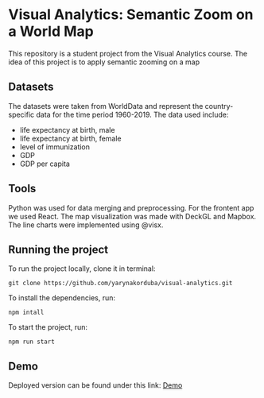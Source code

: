 # Visual Analytics: Semantic Zoom on a World Map

This repository is a student project from the Visual Analytics course. The idea of this project is to apply semantic zooming on a map

## Datasets
The datasets were taken from WorldData and represent the country-specific data for the time period 1960-2019. The data used include:

- life expectancy at birth, male
- life expectancy at birth, female
- level of immunization
- GDP
- GDP per capita

## Tools

Python was used for data merging and preprocessing. For the frontent app we used React. The map visualization was made with DeckGL and Mapbox. The line charts were implemented using @visx.

## Running the project

To run the project locally, clone it in terminal:

```
git clone https://github.com/yarynakorduba/visual-analytics.git
```

To install the dependencies, run:

```
npm intall
```

To start the project, run:

```
npm run start
```

## Demo

Deployed version can be found under this link: [Demo](https://yarynakorduba.github.io/visual-analytics/)
